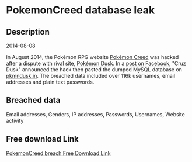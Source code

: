 # PokemonCreed database leak

## Description

2014-08-08

In August 2014, the Pokémon RPG website <a href="http://pokemoncreed.net" target="_blank" rel="noopener">Pokémon Creed</a> was hacked after a dispute with rival site, <a href="http://pkmndusk.in" target="_blank" rel="noopener">Pokémon Dusk</a>. In a <a href="https://www.facebook.com/ramandeep.s.dehal/posts/749666358442465" target="_blank" rel="noopener">post on Facebook</a>, &quot;Cruz Dusk&quot; announced the hack then pasted the dumped MySQL database on <a href="http://pkmndusk.in" target="_blank" rel="noopener">pkmndusk.in</a>. The breached data included over 116k usernames, email addresses and plain text passwords.

## Breached data

Email addresses, Genders, IP addresses, Passwords, Usernames, Website activity

## Free download Link

[PokemonCreed breach Free Download Link](https://link-to.net/1229997/285.81496924732306/dynamic/?r=aHR0cHM6Ly93d3cubWVkaWFmaXJlLmNvbS92aWV3LzMwcW5GVUVhS2h2TTQ2cy9wb2tlbW9uY3JlZWQubmV0L2ZpbGU=)